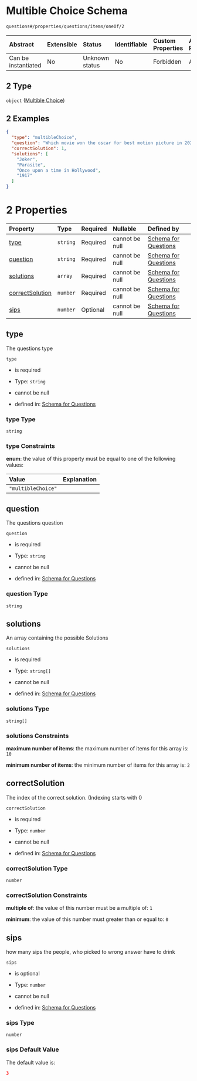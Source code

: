 # Multible Choice Schema

```txt
questions#/properties/questions/items/oneOf/2
```



| Abstract            | Extensible | Status         | Identifiable | Custom Properties | Additional Properties | Access Restrictions | Defined In                                                                    |
| :------------------ | :--------- | :------------- | :----------- | :---------------- | :-------------------- | :------------------ | :---------------------------------------------------------------------------- |
| Can be instantiated | No         | Unknown status | No           | Forbidden         | Allowed               | none                | [questions.schema.json*](../out/questions.schema.json "open original schema") |

## 2 Type

`object` ([Multible Choice](questions-definitions-multible-choice.md))

## 2 Examples

```json
{
  "type": "multibleChoice",
  "question": "Which movie won the oscar for best motion picture in 2020?",
  "correctSolution": 1,
  "solutions": [
    "Joker",
    "Parasite",
    "Once upon a time in Hollywood",
    "1917"
  ]
}
```

# 2 Properties

| Property                            | Type     | Required | Nullable       | Defined by                                                                                                                                                             |
| :---------------------------------- | :------- | :------- | :------------- | :--------------------------------------------------------------------------------------------------------------------------------------------------------------------- |
| [type](#type)                       | `string` | Required | cannot be null | [Schema for Questions](questions-definitions-multible-choice-properties-type.md "questions#/definitions/multipleChoiceQuestion/properties/type")                       |
| [question](#question)               | `string` | Required | cannot be null | [Schema for Questions](questions-definitions-multible-choice-properties-question.md "questions#/definitions/multipleChoiceQuestion/properties/question")               |
| [solutions](#solutions)             | `array`  | Required | cannot be null | [Schema for Questions](questions-definitions-multible-choice-properties-solutions.md "questions#/definitions/multipleChoiceQuestion/properties/solutions")             |
| [correctSolution](#correctsolution) | `number` | Required | cannot be null | [Schema for Questions](questions-definitions-multible-choice-properties-correctsolution.md "questions#/definitions/multipleChoiceQuestion/properties/correctSolution") |
| [sips](#sips)                       | `number` | Optional | cannot be null | [Schema for Questions](questions-definitions-multible-choice-properties-sips.md "questions#/definitions/multipleChoiceQuestion/properties/sips")                       |

## type

The questions type

`type`

*   is required

*   Type: `string`

*   cannot be null

*   defined in: [Schema for Questions](questions-definitions-multible-choice-properties-type.md "questions#/definitions/multipleChoiceQuestion/properties/type")

### type Type

`string`

### type Constraints

**enum**: the value of this property must be equal to one of the following values:

| Value              | Explanation |
| :----------------- | :---------- |
| `"multibleChoice"` |             |

## question

The questions question

`question`

*   is required

*   Type: `string`

*   cannot be null

*   defined in: [Schema for Questions](questions-definitions-multible-choice-properties-question.md "questions#/definitions/multipleChoiceQuestion/properties/question")

### question Type

`string`

## solutions

An array containing the possible Solutions

`solutions`

*   is required

*   Type: `string[]`

*   cannot be null

*   defined in: [Schema for Questions](questions-definitions-multible-choice-properties-solutions.md "questions#/definitions/multipleChoiceQuestion/properties/solutions")

### solutions Type

`string[]`

### solutions Constraints

**maximum number of items**: the maximum number of items for this array is: `10`

**minimum number of items**: the minimum number of items for this array is: `2`

## correctSolution

The index of the correct solution. (Indexing starts with 0

`correctSolution`

*   is required

*   Type: `number`

*   cannot be null

*   defined in: [Schema for Questions](questions-definitions-multible-choice-properties-correctsolution.md "questions#/definitions/multipleChoiceQuestion/properties/correctSolution")

### correctSolution Type

`number`

### correctSolution Constraints

**multiple of**: the value of this number must be a multiple of: `1`

**minimum**: the value of this number must greater than or equal to: `0`

## sips

how many sips the people, who picked to wrong answer have to drink

`sips`

*   is optional

*   Type: `number`

*   cannot be null

*   defined in: [Schema for Questions](questions-definitions-multible-choice-properties-sips.md "questions#/definitions/multipleChoiceQuestion/properties/sips")

### sips Type

`number`

### sips Default Value

The default value is:

```json
3
```
